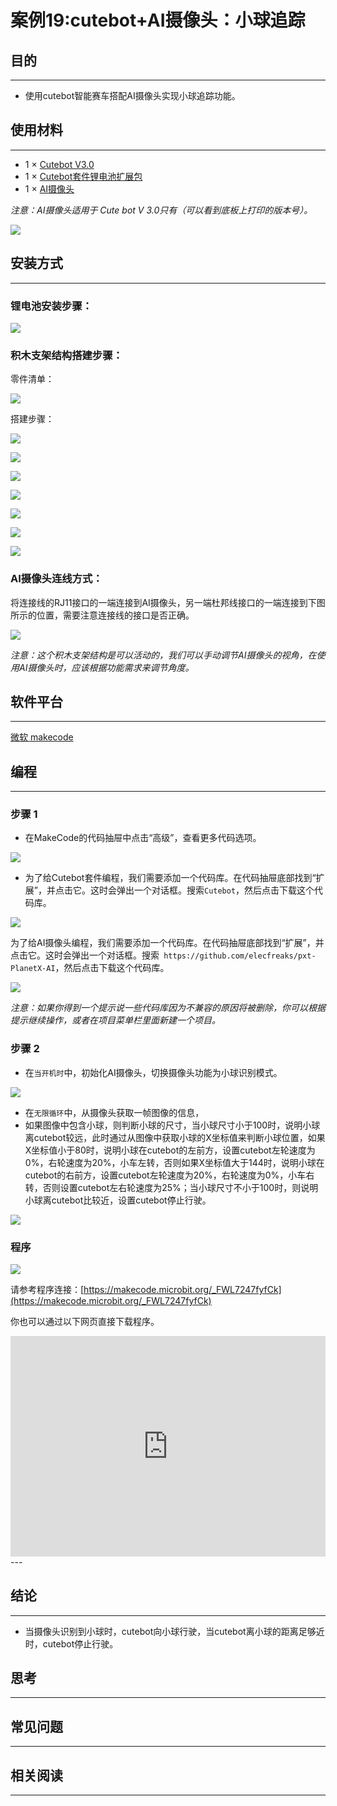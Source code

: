 # 案例19:cutebot+AI摄像头：小球追踪

## 目的
---
- 使用cutebot智能赛车搭配AI摄像头实现小球追踪功能。

## 使用材料
---
- 1 × [Cutebot V3.0](https://www.elecfreaks.com/store/cute-bot.html)
- 1 × [Cutebot套件锂电池扩展包](https://www.elecfreaks.com/cutebot-lithium-battery-pack.html)
- 1 × [AI摄像头](https://www.elecfreaks.com/elecfreaks-smart-ai-lens-kit.html)

*注意：AI摄像头适用于 Cute bot V 3.0只有（可以看到底板上打印的版本号）。*

![](./images/cutebot-16-04.png)

## 安装方式
---
### 锂电池安装步骤：

![](./images/cutebot-step-01.png)

### 积木支架结构搭建步骤：

零件清单：

![](./images/cutebot-step-02.png)

搭建步骤：

![](./images/cutebot-step-03.png)

![](./images/cutebot-step-04.png)

![](./images/cutebot-step-05.png)

![](./images/cutebot-step-06.png)

![](./images/cutebot-step-07.png)

![](./images/cutebot-step-08.png)

![](./images/cutebot-step-09.png)



### AI摄像头连线方式：
将连接线的RJ11接口的一端连接到AI摄像头，另一端杜邦线接口的一端连接到下图所示的位置，需要注意连接线的接口是否正确。

![](./images/cutebot-step-10.png)

*注意：这个积木支架结构是可以活动的，我们可以手动调节AI摄像头的视角，在使用AI摄像头时，应该根据功能需求来调节角度。*

## 软件平台
---
[微软 makecode](https://makecode.microbit.org/#)

## 编程
---
### 步骤 1
- 在MakeCode的代码抽屉中点击“高级”，查看更多代码选项。

![](./images/cutebot-pk-1.png)

- 为了给Cutebot套件编程，我们需要添加一个代码库。在代码抽屉底部找到“扩展”，并点击它。这时会弹出一个对话框。搜索`Cutebot`，然后点击下载这个代码库。

![](./images/cutebot-pk-11.png)


为了给AI摄像头编程，我们需要添加一个代码库。在代码抽屉底部找到“扩展”，并点击它。这时会弹出一个对话框。搜索` https://github.com/elecfreaks/pxt-PlanetX-AI`，然后点击下载这个代码库。

![](./images/cutebot-pk-12.png)


*注意：如果你得到一个提示说一些代码库因为不兼容的原因将被删除，你可以根据提示继续操作，或者在项目菜单栏里面新建一个项目。*

### 步骤 2

- 在`当开机时`中，初始化AI摄像头，切换摄像头功能为小球识别模式。

![](./images/case-19-01.png)

- 在`无限循环`中，从摄像头获取一帧图像的信息，
- 如果图像中包含小球，则判断小球的尺寸，当小球尺寸小于100时，说明小球离cutebot较远，此时通过从图像中获取小球的X坐标值来判断小球位置，如果X坐标值小于80时，说明小球在cutebot的左前方，设置cutebot左轮速度为0%，右轮速度为20%，小车左转，否则如果X坐标值大于144时，说明小球在cutebot的右前方，设置cutebot左轮速度为20%，右轮速度为0%，小车右转，否则设置cutebot左右轮速度为25%；当小球尺寸不小于100时，则说明小球离cutebot比较近，设置cutebot停止行驶。

![](./images/case-19-02.png)


### 程序

![](./images/case-19-03.png)

请参考程序连接：[https://makecode.microbit.org/_FWL7247fyfCk](https://makecode.microbit.org/_FWL7247fyfCk)

你也可以通过以下网页直接下载程序。

<div style="position:relative;height:0;padding-bottom:70%;overflow:hidden;">
<iframe style="position:absolute;top:0;left:0;width:100%;height:100%;" src="https://makecode.microbit.org/#pub:https://makecode.microbit.org/_FWL7247fyfCk" frameborder="0" sandbox="allow-popups allow-forms allow-scripts allow-same-origin">
</iframe>
</div>  
---

## 结论
---
- 当摄像头识别到小球时，cutebot向小球行驶，当cutebot离小球的距离足够近时，cutebot停止行驶。




## 思考
---

## 常见问题
---
## 相关阅读  
---
